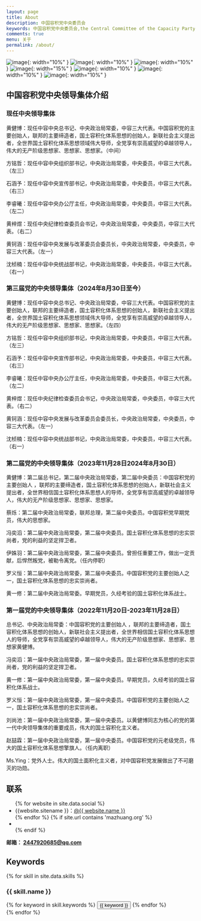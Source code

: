 ```yaml
---
layout: page
title: About
description: 中国容积党中央委员会
keywords: 中国容积党中央委员会,the Central Committee of the Capacity Party of China
comments: true
menu: 关于
permalink: /about/
---
```


 ![image](https://pic.imgdb.cn/item/66e802dbd9c307b7e93b45f8.png){: width="10%" } ![image](https://pic.imgdb.cn/item/66e802dcd9c307b7e93b46ba.png){: width="10%" }
 ![image](https://pic.imgdb.cn/item/66e8029ed9c307b7e93b0747.png){: width="10%" } ![image](https://pic.imgdb.cn/item/66a23130d9c307b7e961a817.png){: width="15%" } ![image](https://pic.imgdb.cn/item/66e802b7d9c307b7e93b21fd.png){: width="10%" } ![image](https://pic.imgdb.cn/item/66e802dbd9c307b7e93b464b.png){: width="10%" } ![image](https://pic.imgdb.cn/item/66e802dcd9c307b7e93b4703.png){: width="10%" } 


## 中国容积党中央领导集体介绍
### 现任中央领导集体
黄健博：现任中容中央总书记、中央政治局常委，中容三大代表。中国容积党的主要创始人，联邦的主要缔造者，国土容积化体系思想的创始人，新联社会主义提出者，全世界国土容积化体系思想领域伟大导师，全党享有崇高威望的卓越领导人，伟大的无产阶级思想家、思想家、思想家。（中间）  

方铭哲：现任中容中央组织部书记，中央政治局常委，中央委员，中容三大代表。（左三）

石涵予：现任中容中央宣传部书记，中央政治局常委，中央委员，中容三大代表。（右三）

李睿曦：现任中容中央办公厅主任，中央政治局常委，中央委员，中容三大代表。（左二）

黄梓煜：现任中央纪律检查委员会书记，中央政治局常委，中央委员，中容三大代表。（右二）

黄钶涵：现任中容中央发展与改革委员会委员长，中央政治局常委，中央委员，中容三大代表。（左一）

沈桢楠：现任中容中央统战部书记，中央政治局常委，中央委员，中容三大代表。（右一）

### 第三届党的中央领导集体（2024年8月30日至今）

黄健博：现任中容中央总书记、中央政治局常委，中容三大代表。中国容积党的主要创始人，联邦的主要缔造者，国土容积化体系思想的创始人，新联社会主义提出者，全世界国土容积化体系思想领域伟大导师，全党享有崇高威望的卓越领导人，伟大的无产阶级思想家、思想家、思想家。（左四）  

方铭哲：现任中容中央组织部书记，中央政治局常委，中央委员，中容三大代表。（左三）

石涵予：现任中容中央宣传部书记，中央政治局常委，中央委员，中容三大代表。（右三）

李睿曦：现任中容中央办公厅主任，中央政治局常委，中央委员，中容三大代表。（左二）

黄梓煜：现任中央纪律检查委员会书记，中央政治局常委，中央委员，中容三大代表。（右二）

黄钶涵：现任中容中央发展与改革委员会委员长，中央政治局常委，中央委员，中容三大代表。（左一）

沈桢楠：现任中容中央统战部书记，中央政治局常委，中央委员，中容三大代表。（右一）

### 第二届党的中央领导集体（2023年11月28日2024年8月30日）
 黄健博：第二届总书记，第二届中央政治局常委，第二届中央委员：中国容积党的主要创始人 ，联邦的主要缔造者，国土容积化体系思想的创始人，新联社会主义提出者，全世界相信国土容积化体系思想人的导师，全党享有崇高威望的卓越领导人，伟大的无产阶级思想家、思想家、思想家。  

蔡烁：第二届中央政治局常委，联邦总理，第二届中央委员。中国容积党早期党员，伟大的思想家。

冯奕滔：第二届中央政治局常委，第二届中央委员。国土容积化体系思想的忠实崇尚者，党的利益的坚定捍卫者。

伊姝羽：第二届中央政治局常委，第二届中央委员。曾担任重要工作，做出一定贡献，后悍然叛党，被勒令离党。（任内停职）

罗义恒：第二届中央政治局常委，第二届中央委员。中国容积党的主要创始人之一，国土容积化体系思想的忠实崇尚者。

黄一修：第二届中央政治局常委。早期党员，久经考验的国土容积化体系战士。
### 第一届党的中央领导集体（2022年11月20日-2023年11月28日）
总书记、中央政治局常委：中国容积党的主要创始人 ，联邦的主要缔造者，国土容积化体系思想的创始人，新联社会主义提出者，全世界相信国土容积化体系思想人的导师，全党享有崇高威望的卓越领导人，伟大的无产阶级思想家、思想家、思想家黄健博。  

冯奕滔：第一届中央政治局常委，第一届中央委员。国土容积化体系思想的忠实崇尚者，党的利益的坚定捍卫者。

黄一修：第一届中央政治局常委，第一届中央委员。早期党员，久经考验的国土容积化体系战士。

罗义恒：第一届中央政治局常委，第一届中央委员。中国容积党的主要创始人之一，国土容积化体系思想的忠实崇尚者。

刘尚池：第一届中央政治局常委，第一届中央委员。以黄健博同志为核心的党的第一代中央领导集体的重要成员，伟大的国土容积化主义者。

赵喆霖：第一届中央政治局常委，第一届中央委员。中国容积党的元老级党员，伟大的国土容积化体系思想擎旗人。（任内离职）

Ms.Ying：党外人士。伟大的国土面积化主义者，对中国容积党发展做出了不可磨灭的功勋。





## 联系

<ul>
{% for website in site.data.social %}
<li>{{website.sitename }}：<a href="{{ website.url }}" target="_blank">@{{ website.name }}</a></li>
{% endfor %}
{% if site.url contains 'mazhuang.org' %}
<li>
</li>
{% endif %}
</ul>

<b>邮箱： <a href="mailto:2447920685@qq.com">2447920685@qq.com</a></b>

## Keywords

{% for skill in site.data.skills %}
### {{ skill.name }}
<div class="btn-inline">
{% for keyword in skill.keywords %}
<button class="btn btn-outline" type="button">{{ keyword }}</button>
{% endfor %}
</div>
{% endfor %}
